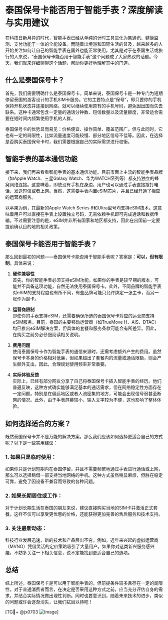 # 泰国保号卡能否用于智能手表？深度解读与实用建议

在科技日新月异的时代，智能手表已经从单纯的计时工具进化为集通讯、健康监测、支付功能于一体的全能设备。而随着出境游和国际生活的普及，越来越多的人开始关注如何让自己的智能手表在国外也能正常使用。尤其是对于在泰国生活或旅行的人来说，“泰国保号卡能否用于智能手表”这个问题成了大家热议的话题。今天，我们就来详细聊聊这个话题，帮助你更好地理解其中的门道。

## 什么是泰国保号卡？

首先，我们需要明确什么是泰国保号卡。简单来说，泰国保号卡是一种专门为短期停留泰国的游客设计的手机SIM卡服务。它的主要特点是“保号”，即只要你的手机保持开机状态并连接到网络，就可以继续使用原有的手机号码，避免因出国而失去联系。这种卡通常包含一定量的通话分钟数、短信数量以及流量额度，非常适合需要在短时间内频繁使用手机的人群。

泰国保号卡的优势显而易见：价格便宜、操作简单、覆盖范围广。但与此同时，它也有一定的局限性，比如流量速度可能较慢、部分地区信号不佳等。因此，在选择是否购买泰国保号卡时，我们需要根据自己的实际需求进行权衡。

## 智能手表的基本通信功能

接下来，我们再来看看智能手表的基本通信功能。目前市面上主流的智能手表品牌（如Apple Watch、三星Galaxy Watch、华为WATCH系列等）都支持独立的蜂窝网络连接。这意味着，即使没有手机在身边，用户也可以通过手表直接拨打电话、发送短信或者上网。当然，这需要手表内置eSIM芯片，并且已经开通了相应的运营商服务。

以苹果为例，其最新的Apple Watch Series 8和Ultra型号均支持eSIM技术。这意味着用户可以直接在手表上设置独立号码，无需依赖手机即可完成通话和数据传输。不过需要注意的是，eSIM并非所有国家和地区都支持，因此在出国前一定要提前确认目的地的相关政策。

## 泰国保号卡能否用于智能手表？

那么回到最初的问题——泰国保号卡能否用于智能手表呢？答案是：**可以，但有限制**。具体来说：

1. **硬件兼容性**  
   首先，你的智能手表必须支持eSIM功能。如果你的手表是较早期的版本，可能并不具备这项功能，自然无法使用泰国保号卡。此外，不同品牌的智能手表对eSIM的支持程度也有所不同，有些品牌可能只允许绑定一张主卡，而另一张作为副卡。

2. **运营商限制**  
   即使你的手表支持eSIM，还需要确保所选的泰国保号卡对应的运营商支持eSIM服务。目前，泰国的主要移动运营商（如TrueMove H、AIS、DTAC）均已推出eSIM解决方案，但具体的套餐和服务条款可能会有所差异。因此，在购买之前务必仔细阅读相关说明。

3. **费用问题**  
   使用泰国保号卡作为智能手表的通信来源时，还需考虑额外产生的费用。虽然保号卡本身的价格相对低廉，但如果超出了套餐内的流量或通话限额，则会产生额外支出。因此，合理规划使用频率非常重要。

4. **实际体验反馈**  
   实际上，已经有部分网友分享了自己将泰国保号卡插入智能手表的经历。他们普遍反映，这种方式确实能够满足基本的通话需求，但在网络稳定性方面存在一定问题。特别是在偏远地区或者人流密集的地方，可能会出现信号弱甚至断网的情况。此外，由于手表屏幕较小，输入文字较为不便，这也影响了整体体验。

## 如何选择适合的方案？

既然泰国保号卡并不是万能的解决方案，那么我们应该如何选择更适合自己的方式呢？以下是一些实用建议：

### 1. 如果只是临时使用：
如果你只是计划短期内在泰国停留，并且不需要频繁地通过手表进行通话或上网，那么可以选择租借一部支持当地网络的手机。这种方式虽然稍显麻烦，但胜在稳定可靠，避免了因设备不兼容而导致的各种问题。

### 2. 如果长期居住或工作：
对于计划长期生活在泰国的朋友来说，建议直接购买当地的SIM卡并激活正式套餐。这样不仅可以享受更优惠的价格，还能获得更加完善的售后服务和技术支持。

### 3. 关注最新动态：
科技行业发展迅速，新的技术和产品层出不穷。例如，近年来兴起的虚拟运营商（MVNO）凭借灵活的定价策略吸引了大量用户。如果你对这类新兴服务感兴趣，不妨多关注一下相关信息，说不定能找到更适合自己的选项。

## 总结

综上所述，泰国保号卡是可以用于智能手表的，但前提条件较多且存在一定的局限性。对于普通消费者而言，在决定是否采用这种方式之前，应当充分评估自身的需求，并结合实际情况做出理性判断。同时也要意识到，随着未来技术的进步，类似的问题或许会逐渐消失，让我们拭目以待吧！

[TG💪+ @jx0703 ![Image](https://github.com/user-attachments/assets/dbca1d08-cadb-493c-b0ec-ad6f7a83f270)]